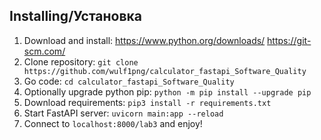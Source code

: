 ## Installing/Установка
1. Download and install: https://www.python.org/downloads/     https://git-scm.com/
2. Clone repository: `git clone https://github.com/wulf1png/calculator_fastapi_Software_Quality`
3. Go code: `cd calculator_fastapi_Software_Quality`
4. Optionally upgrade python pip: `python -m pip install --upgrade pip`
5. Download requirements: `pip3 install -r requirements.txt`
6. Start FastAPI server: `uvicorn main:app --reload`
7. Connect to `localhost:8000/lab3` and enjoy!
   
